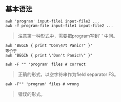 ## 基本语法
```
awk 'program' input-file1 input-file2 ...
awk -f program-file input-file1 input-file2 ...
```
> 注意第一种形式中，需要把program写到' ' 中间。

```
awk 'BEGIN { print "Don\47t Panic!" }'  
等价于
awk "BEGIN { print \"Don't Panic!\" }"
```

```
awk -F "" 'program' files # correct
```
> 正确的形式，以空字符串作为field separator FS。 

```
awk -F"" 'program' files # wrong
```
> 错误的形式。
